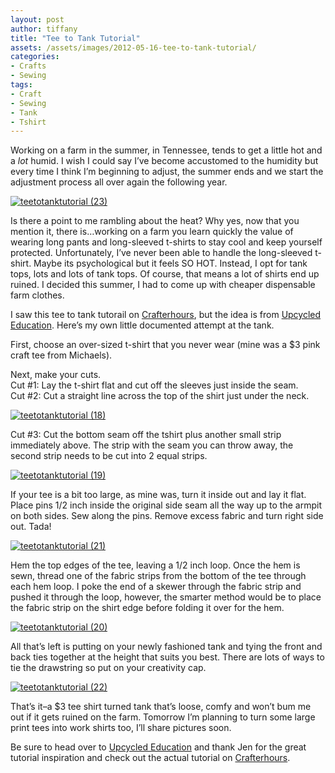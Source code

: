 ```yaml
---
layout: post
author: tiffany
title: "Tee to Tank Tutorial"
assets: /assets/images/2012-05-16-tee-to-tank-tutorial/
categories: 
- Crafts
- Sewing
tags: 
- Craft
- Sewing
- Tank
- Tshirt
---
```


Working on a farm in the summer, in Tennessee, tends to get a little hot and a _lot_ humid. I wish I could say I’ve become accustomed to the humidity but every time I think I’m beginning to adjust, the summer ends and we start the adjustment process all over again the following year.

[![](jekyll_uploads/2012/05/teetotanktutorial-23-325x424.jpg "teetotanktutorial (23)")](http://www.sweetpeonies.com/2012/05/tee-to-tank-tutorial/teetotanktutorial-23/)

Is there a point to me rambling about the heat? Why yes, now that you mention it, there is…working on a farm you learn quickly the value of wearing long pants and long-sleeved t-shirts to stay cool and keep yourself protected. Unfortunately, I’ve never been able to handle the long-sleeved t-shirt. Maybe its psychological but it feels SO HOT. Instead, I opt for tank tops, lots and lots of tank tops. Of course, that means a lot of shirts end up ruined. I decided this summer, I had to come up with cheaper dispensable farm clothes.

I saw this tee to tank tutorail on [Crafterhours](http://www.crafterhoursblog.com/2011/08/tee-to-tank-tutorial-by-jen-from.html), but the idea is from [Upcycled Education](http://upcyclededucation.blogspot.com/). Here’s my own little documented attempt at the tank.

First, choose an over-sized t-shirt that you never wear (mine was a $3 pink craft tee from Michaels).

Next, make your cuts.  
Cut #1: Lay the t-shirt flat and cut off the sleeves just inside the seam.  
Cut #2: Cut a straight line across the top of the shirt just under the neck.

[![](jekyll_uploads/2012/05/teetotanktutorial-18-575x382.jpg "teetotanktutorial (18)")](http://www.sweetpeonies.com/2012/05/tee-to-tank-tutorial/teetotanktutorial-18/)

Cut #3: Cut the bottom seam off the tshirt plus another small strip immediately above. The strip with the seam you can throw away, the second strip needs to be cut into 2 equal strips.

[![](jekyll_uploads/2012/05/teetotanktutorial-19-575x383.jpg "teetotanktutorial (19)")](http://www.sweetpeonies.com/2012/05/tee-to-tank-tutorial/teetotanktutorial-19/)

If your tee is a bit too large, as mine was, turn it inside out and lay it flat. Place pins 1/2 inch inside the original side seam all the way up to the armpit on both sides. Sew along the pins. Remove excess fabric and turn right side out. Tada!

[![](jekyll_uploads/2012/05/teetotanktutorial-21-575x382.jpg "teetotanktutorial (21)")](http://www.sweetpeonies.com/2012/05/tee-to-tank-tutorial/teetotanktutorial-21/)

Hem the top edges of the tee, leaving a 1/2 inch loop. Once the hem is sewn, thread one of the fabric strips from the bottom of the tee through each hem loop. I poke the end of a skewer through the fabric strip and pushed it through the loop, however, the smarter method would be to place the fabric strip on the shirt edge before folding it over for the hem.

[![](jekyll_uploads/2012/05/teetotanktutorial-20-575x382.jpg "teetotanktutorial (20)")](http://www.sweetpeonies.com/2012/05/tee-to-tank-tutorial/teetotanktutorial-20/)

All that’s left is putting on your newly fashioned tank and tying the front and back ties together at the height that suits you best. There are lots of ways to tie the drawstring so put on your creativity cap.

[![](jekyll_uploads/2012/05/teetotanktutorial-22-575x382.jpg "teetotanktutorial (22)")](http://www.sweetpeonies.com/2012/05/tee-to-tank-tutorial/teetotanktutorial-22/)

That’s it–a $3 tee shirt turned tank that’s loose, comfy and won’t bum me out if it gets ruined on the farm. Tomorrow I’m planning to turn some large print tees into work shirts too, I’ll share pictures soon.

Be sure to head over to [Upcycled Education](http://upcyclededucation.blogspot.com/) and thank Jen for the great tutorial inspiration and check out the actual tutorial on [Crafterhours](http://www.crafterhoursblog.com/2011/08/tee-to-tank-tutorial-by-jen-from.html).